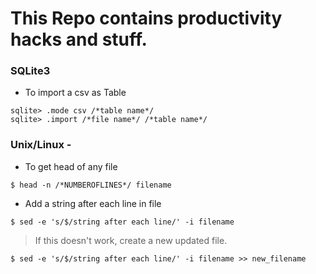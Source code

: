# This Repo contains productivity hacks and stuff.

### SQLite3 

* To import a csv as Table

```
sqlite> .mode csv /*table name*/
sqlite> .import /*file name*/ /*table name*/
```

### Unix/Linux -

* To get head of any file

```
$ head -n /*NUMBEROFLINES*/ filename
```

* Add a string after each line in file

```
$ sed -e 's/$/string after each line/' -i filename
```
> If this doesn't work, create a new updated file.
```
$ sed -e 's/$/string after each line/' -i filename >> new_filename
```